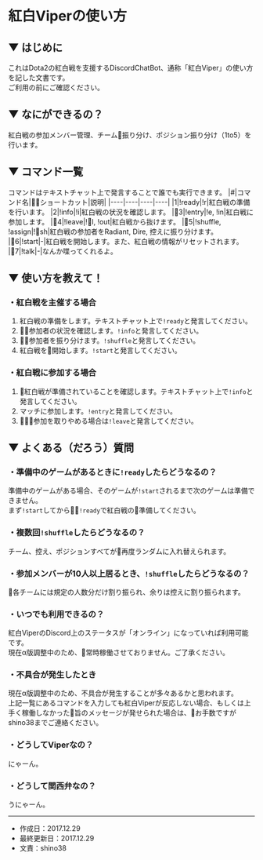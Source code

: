 # 紅白Viperの使い方
## ▼ はじめに
これはDota2の紅白戦を支援するDiscordChatBot、通称「紅白Viper」の使い方を記した文書です。  
ご利用の前にご確認ください。
## ▼ なにができるの？
紅白戦の参加メンバー管理、チーム振り分け、ポジション振り分け（1to5）を行います。

## ▼ コマンド一覧
コマンドはテキストチャット上で発言することで誰でも実行できます。
|#|コマンド名|ショートカット|説明|
|----|----|----|----|
|1|!ready|!r|紅白戦の準備を行います。
|2|!info|!i|紅白戦の状況を確認します。
|3|!entry|!e, !in|紅白戦に参加します。
|4|!leave|!l, !out|紅白戦から抜けます。
|5|!shuffle, !assign|!sh|紅白戦の参加者をRadiant, Dire, 控えに振り分けます。
|6|!start|-|紅白戦を開始します。また、紅白戦の情報がリセットされます。
|7|!talk|-|なんか喋ってくれるよ。

## ▼ 使い方を教えて！
### ・紅白戦を主催する場合
1. 紅白戦の準備をします。テキストチャット上で`!ready`と発言してください。
2. 参加者の状況を確認します。`!info`と発言してください。
3. 参加者を振り分けます。`!shuffle`と発言してください。
4. 紅白戦を開始します。`!start`と発言してください。

### ・紅白戦に参加する場合
1. 紅白戦が準備されていることを確認します。テキストチャット上で`!info`と発言してください。
2. マッチに参加します。`!entry`と発言してください。
3. 参加を取りやめる場合は`!leave`と発言してください。

## ▼ よくある（だろう）質問
### ・準備中のゲームがあるときに`!ready`したらどうなるの？
準備中のゲームがある場合、そのゲームが`!start`されるまで次のゲームは準備できません。  
まず`!start`してから`!ready`で紅白戦の準備してください。
### ・複数回`!shuffle`したらどうなるの？
チーム、控え、ポジションすべてが再度ランダムに入れ替えられます。
### ・参加メンバーが10人以上居るとき、`!shuffle`したらどうなるの？
各チームには規定の人数分だけ割り振られ、余りは控えに割り振られます。
### ・いつでも利用できるの？
紅白ViperのDiscord上のステータスが「オンライン」になっていれば利用可能です。  
現在α版調整中のため、常時稼働させておりません。ご了承ください。 
### ・不具合が発生したとき
現在α版調整中のため、不具合が発生することが多々あるかと思われます。  
上記一覧にあるコマンドを入力しても紅白Viperが反応しない場合、もしくは上手く稼働しなかった旨のメッセージが発せられた場合は、お手数ですがshino38までご連絡ください。
### ・どうしてViperなの？
にゃーん。
### ・どうして関西弁なの？
うにゃーん。

---
* 作成日：2017.12.29
* 最終更新日：2017.12.29
* 文責：shino38
